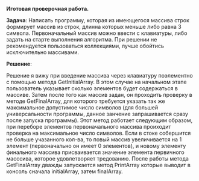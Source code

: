 **Иготовая проверочная работа.**

**Задача**: Написать программу, которая из имеющегося массива строк формирует массив из строк, длинна которых меньше либо равна 3 символа. Первоначальный массив можно ввести с клавиатуры, либо задать на старте выполнения алгоритма. При решении не рекомендуется пользоваться коллекциями, лучше обойтись исключительно массивами.

**Решение**:

Решение я вижу при введение массива через клавиатуру поэлементно с помощью метода GetInitialArray. В этом случае на начальном этапе пользователь указывает сколько элементов будет содержаться в массиве. Затем после того как массив задан, он проходить проверку в методе GetFinalArray, для которого требуется указать так же максимальное допустимое число символов (для большей универсальности программы, данное занчение запрашивается сразу после запуска программы). Этот метод работает следующим образом, при переборе элементов первоначального массива проиходит проверка на максимальное число символов. Если в стоке собершится не больше учазанного кол-ва, то повый массив увеличивается на 1 элемент (первоначально он имеет 0 элементов), и новому элементу финального массива присваивается значение элемента первичного масссива, которое удовлетворяет тредованию. После работы метода GetFinalArray дважды запускается метод PrintArray которые выводит в консоль сначала initialArray, затем finalArray.
